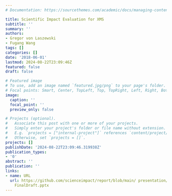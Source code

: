 ```yaml
---
# Documentation: https://sourcethemes.com/academic/docs/managing-content/

title: Scientific Impact Evaluation for XMS
subtitle: ''
summary: ''
authors:
- Gregor von Laszewski
- Fugang Wang
tags: []
categories: []
date: '2018-06-01'
lastmod: 2024-08-22T23:09:46Z
featured: false
draft: false

# Featured image
# To use, add an image named `featured.jpg/png` to your page's folder.
# Focal points: Smart, Center, TopLeft, Top, TopRight, Left, Right, BottomLeft, Bottom, BottomRight.
image:
  caption: ''
  focal_point: ''
  preview_only: false

# Projects (optional).
#   Associate this post with one or more of your projects.
#   Simply enter your project's folder or file name without extension.
#   E.g. `projects = ["internal-project"]` references `content/project/deep-learning/index.md`.
#   Otherwise, set `projects = []`.
projects: []
publishDate: '2024-08-22T23:09:46.319938Z'
publication_types:
- '0'
abstract: ''
publication: ''
links:
- name: URL
  url: https://github.com/scienceimpact/report/blob/main/ presentation/XMS NSF June2018
    FinalDraft.pptx
---
```

